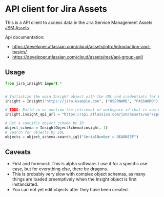 # API client for Jira Assets

This is a API client to access data in the Jira Service Management Assets [JSM Assets](https://support.atlassian.com/jira-service-management-cloud/docs/manage-your-assets-and-configuration-items-with-insight/).

Api documentation:
 * https://developer.atlassian.com/cloud/assets/intro/introduction-and-basics/
 * https://developer.atlassian.com/cloud/assets/rest/api-group-aql/

## Usage

```python
from jira_insight import *


# Initialize the main Insight object with the URL and credentials for Basic Auth
insight = Insight("https://jira.example.com", ("USERNAME", "PASSWORD"))

# TODO: Build in or mention the retrieval of workspace id that is now mandatory
insight.insight_api_url = "https://api.atlassian.com/jsm/assets/workspace/{}/v1".format(workspaceId)

# Get a specific object schema by ID
object_schema = InsightObjectSchema(insight, 1)
# Search for objects by IQL
objects = object_schema.search_iql("SerialNumber = DEADBEEF")
```

## Caveats
* First and foremost: This is alpha software. I use it for a specific use case,
but for everything else, there be dragons.
* This is probably very slow with complex object schemas, as many things are
loaded preemptively when the Insight object is first instanciated.
* You can not yet edit objects after they have been created.
